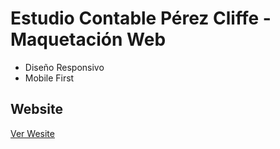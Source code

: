# Estudio Contable Pérez Cliffe - Maquetación Web
- Diseño Responsivo
- Mobile First

## Website
[Ver Wesite](https://sergiodario.github.io/EstudioPC/)
